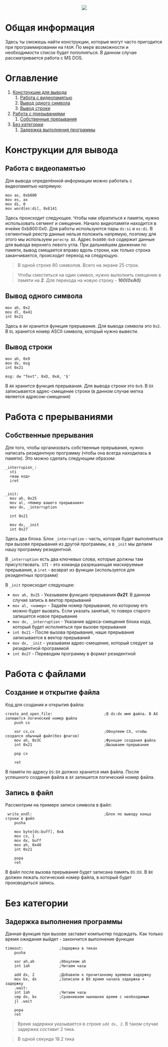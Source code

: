 <p align="center"><img src="https://media.giphy.com/media/WT3ulJmR8Fv1fidZIK/giphy.gif"></p>

# Общая информация

Здесь ты сможешь найти конструкции, которые могут часто пригодится при программировании на `FASM`. По мере возможности и необходимости список будет пополняться. В данном случае рассматривается работа с MS DOS.

# Оглавление

1. [Конструкции для вывода](https://github.com/IUTen/Yps_ASM_Useful-parts#%D0%BA%D0%BE%D0%BD%D1%81%D1%82%D1%80%D1%83%D0%BA%D1%86%D0%B8%D0%B8-%D0%B4%D0%BB%D1%8F-%D0%B2%D1%8B%D0%B2%D0%BE%D0%B4%D0%B0)
    1. [Работа с видеопамятью](https://github.com/IUTen/Yps_ASM_Useful-parts#%D1%80%D0%B0%D0%B1%D0%BE%D1%82%D0%B0-%D1%81-%D0%B2%D0%B8%D0%B4%D0%B5%D0%BE%D0%BF%D0%B0%D0%BC%D1%8F%D1%82%D1%8C%D1%8E)
    2. [Вывод одного символа](https://github.com/IUTen/Yps_ASM_Useful-parts#%D0%B2%D1%8B%D0%B2%D0%BE%D0%B4-%D0%BE%D0%B4%D0%BD%D0%BE%D0%B3%D0%BE-%D1%81%D0%B8%D0%BC%D0%B2%D0%BE%D0%BB%D0%B0)
    3. [Вывод строки](https://github.com/IUTen/Yps_ASM_Useful-parts#%D0%B2%D1%8B%D0%B2%D0%BE%D0%B4-%D1%81%D1%82%D1%80%D0%BE%D0%BA%D0%B8)
2. [Работа с прерываниями](https://github.com/IUTen/Yps_ASM_Useful-parts#%D1%80%D0%B0%D0%B1%D0%BE%D1%82%D0%B0-%D1%81-%D0%BF%D1%80%D0%B5%D1%80%D1%8B%D0%B2%D0%B0%D0%BD%D0%B8%D1%8F%D0%BC%D0%B8)
    1. [Собственные прерывания](https://github.com/IUTen/Yps_ASM_Useful-parts#%D1%81%D0%BE%D0%B1%D1%81%D1%82%D0%B2%D0%B5%D0%BD%D0%BD%D1%8B%D0%B5-%D0%BF%D1%80%D0%B5%D1%80%D1%8B%D0%B2%D0%B0%D0%BD%D0%B8%D1%8F)
3. [Без категории](https://github.com/IUTen/Yps_ASM_Useful-parts#%D0%B1%D0%B5%D0%B7-%D0%BA%D0%B0%D1%82%D0%B5%D0%B3%D0%BE%D1%80%D0%B8%D0%B8)
    1. [Задержка выполнения программы](https://github.com/IUTen/Yps_ASM_Useful-parts#%D0%B7%D0%B0%D0%B4%D0%B5%D1%80%D0%B6%D0%BA%D0%B0-%D0%B2%D1%8B%D0%BF%D0%BE%D0%BB%D0%BD%D0%B5%D0%BD%D0%B8%D1%8F-%D0%BF%D1%80%D0%BE%D0%B3%D1%80%D0%B0%D0%BC%D0%BC%D1%8B)
   
# Конструкции для вывода



## Работа с видеопамятью

Для вывода определённой информации можно работать с видеопамятью напрямую:

```ASM
mov ax, 0xb800
mov es, ax
mov di, 0
mov word[es:di], 0xE141
```

Здесь происходит следующее. Чтобы нам обратиться к памяти, нужно использовать сегмент и смещение. Начало видеопамяти находится в ячейке 0xb800:0x0. Для работы используются пары `ds:si` и `es:di`.
В сегментный реестр данные нельзя положить напрямую, поэтому для этого мы используем `регистр АХ`.
Адрес `0xb800:0x0` содержит данные для вывода верхнего левого угла. При дальнейшем движении по памяти, вывод смещается вправо вдоль строки, как только строка заканчивается, происходит переход на следующую.

> В одной строке 80 символов. Всего на экране 25 строк.

> Чтобы сместиться на один символ, нужно выполнить смещение в памяти на ***2***. Для перехода на новую строку - ***160(0xA0)***



## Вывод одного символа

```ASM
mov ah, 0x2
mov dl, 0x41
int 0x21
```

Здесь в `AH` хранится функция прерывания. Для вывода символа это `0x2`. В `DL` хранится номер ASCII символа, который нужно вывести.



## Вывод строки

```ASM
mov ah, 0x9
mov dx, msg
int 0x21

msg: dw "Text", 0xD, 0xA, '$'
```

В `AH` хранится функция прерывания. Для вывода строки это `0x9`. В `DX` записывается адрес-смещение строки (в данном случае метка является адресом-смещения)




# Работа с прерываниями



## Собственные прерывания

Для того, чтобы организовать собственные прерывания, нужно написать резидентную программу (чтобы она всегда находилась в памяти). Это можно сделать следующим образом:

```ASM
_interrupion_:
  sti
  <ваш код>
  iret


_init:
  mov ah, 0x25
  mov al, <Номер вашего прерывания>
  mov dx, _interruption

  int 0x21

  mov dx, _init
  int 0x27
```

Здесь два блока. Блок `_interruption` - часть, которая будет выполняться при вызове прерывания из другой программы, а в `_init` мы делаем нашу программу резидентной.

В `_interruption` есть два ключевых слова, которые должны там присутствовать. `STI` - это команда разрешающая маскируемые прерывания, а `iret` - возврат из функции (используется для резидентных программ)

В `_init` происходит следующее:

+ `mov ah, 0x25` - Указываем функцию прерывания ***0x21***. В данном случае запись в вектор прерываний
+ `mov al, <номер>` - Задаём номер прерывания, по которому его можно будет вызвать. Если указать занятый, то поверх старого запишется новое прерывание
+ `mov dx, _interruption` - Указание адреса-смещения блока кода, который будет исполняться при вызове прерывания
+ `int 0x21` - После вызова прерывания, наше прерывания записывается в вектор прерываний
+ `mov dx, _init` - указываем адрес-смещение, который следует за резидентной программой
+ `int 0x27` - Переводим программу в формат резидентной


# Работа с файлами

## Создание и открытие файла

Код для создания и открытия файла:

```ASM
create_and_open_file:                       ;В ds:dx имя файла. В AX запишется логический номер файла
    push cx

    xor cx,cx                               ;Обнуляем СХ, чтобы создался обычный файл(без флагов) 
    mov ah, 0x3C                            ;Функция создания файла
    int 0x21                                ;Вызываем прерывание

    pop cx
    
    ret
```
В памяти по адресу `DS:DX` должно хранится имя файла. После успешного создания файла в `AX` запишется логический номер файла.


## Запись в файл

Рассмотрим на примере записи символа в файл:

```ASM
 write_endl:                                ;Блок по выводу конца строки в файл
    pusha

    mov byte[ds:buff], 0xA
    mov cx, 1
    mov dx, buff
    mov ah, 0x40
    int 0x21

    popa
    ret   
```
В файл после вызова прерывания будет записана память `DS:DX`. В `BX` должен лежать логический номер файла, в который будет производиться запись.


# Без категории



## Задержка выполнения программы

Данная функция при вызове заставит компьютер подождать. Как только время ожидания выйдет - закончится выполнение функции

```ASM
timeout:                ;Задержка в тиках
    pusha

    xor ah,ah           ;Обнуляем ah
    int 1ah             ;Читаем часы

    add dx, 2           ;Добавили к прочитанному времени задержку
    mov bx, dx          ;Записали в BX время начала задержки + задержку
    .wait:
    int 1ah             ;Читаем часы
    cmp dx, bx          ;Сравниваем нынешнее время с необходимым 
    jl .wait

    popa
    ret 
```

> Вреия задержки указывается в строке `add dx, 2`. В таком случае задержка составит 2 тика.

> В одной секунде 18.2 тика
